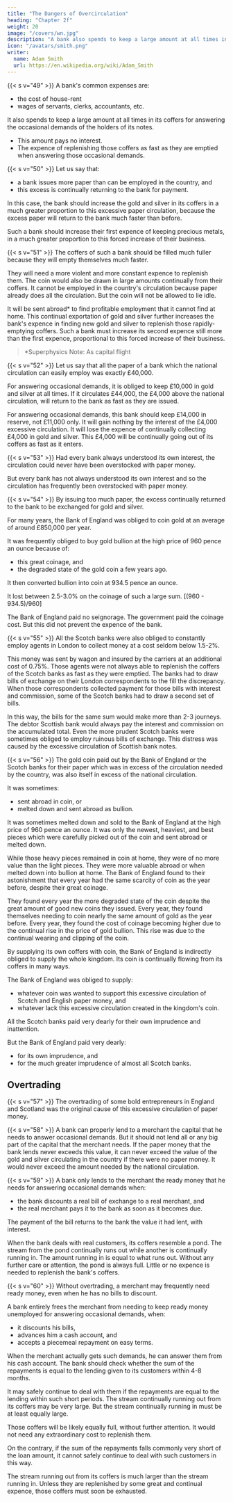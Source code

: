 ```yaml
---
title: "The Dangers of Overcirculation"
heading: "Chapter 2f"
weight: 20
image: "/covers/wn.jpg"
description: "A bank also spends to keep a large amount at all times in its coffers for answering the occasional demands of the holders of its notes"
icon: "/avatars/smith.png"
writer:
  name: Adam Smith
  url: https://en.wikipedia.org/wiki/Adam_Smith
---
```




{{< s v="49" >}} A bank's common expenses are:
- the cost of house-rent
- wages of servants, clerks, accountants, etc.

It also spends to keep a large amount at all times in its coffers for answering the occasional demands of the holders of its notes.
- This amount pays no interest.
- The expence of replenishing those coffers as fast as they are emptied when answering those occasional demands.


{{< s v="50" >}} Let us say that: 
- a bank issues more paper than can be employed in the country, and
- this excess is continually returning to the bank for payment.

In this case, the bank should increase the gold and silver in its coffers in a much greater proportion to this excessive paper circulation, because the excess paper will return to the bank much faster than before.

Such a bank should increase their first expence of keeping precious metals, in a much greater proportion to this forced increase of their business.


{{< s v="51" >}} The coffers of such a bank should be filled much fuller because they will empty themselves much faster.

They will need a more violent and more constant expence to replenish them.
The coin would also be drawn in large amounts continually from their coffers.
It cannot be employed in the country's circulation because paper already does all the circulation.
But the coin will not be allowed to lie idle.

It will be sent abroad* to find profitable employment that it cannot find at home.
This continual exportation of gold and silver further increases the bank's expence in finding new gold and silver to replenish those rapidly-emptying coffers.
Such a bank must increase its second expence still more than the first expence, proportional to this forced increase of their business.

> *Superphysics Note: As capital flight


{{< s v="52" >}} Let us say that all the paper of a bank which the national circulation can easily employ was exactly £40,000.

For answering occasional demands, it is obliged to keep £10,000 in gold and silver at all times.
If it circulates £44,000, the £4,000 above the national circulation, will return to the bank as fast as they are issued.

For answering occasional demands, this bank should keep £14,000 in reserve, not £11,000 only.
It will gain nothing by the interest of the £4,000 excessive circulation.
It will lose the expence of continually collecting £4,000 in gold and silver.
This £4,000 will be continually going out of its coffers as fast as it enters.


{{< s v="53" >}} Had every bank always understood its own interest, the circulation could never have been overstocked with paper money.

But every bank has not always understood its own interest and so the circulation has frequently been overstocked with paper money.


{{< s v="54" >}} By issuing too much paper, the excess continually returned to the bank to be exchanged for gold and silver.

For many years, the Bank of England was obliged to coin gold at an average of around £850,000 per year.

It was frequently obliged to buy gold bullion at the high price of 960 pence an ounce because of:
- this great coinage, and
- the degraded state of the gold coin a few years ago.

It then converted bullion into coin at 934.5 pence an ounce.

It lost between 2.5-3.0% on the coinage of such a large sum. [(960 - 934.5)/960]

The Bank of England paid no seignorage.
The government paid the coinage cost.
But this did not prevent the expence of the bank.


{{< s v="55" >}} All the Scotch banks were also obliged to constantly employ agents in London to collect money at a cost seldom below 1.5-2%.

This money was sent by wagon and insured by the carriers at an additional cost of 0.75%.
Those agents were not always able to replenish the coffers of the Scotch banks as fast as they were emptied.
The banks had to draw bills of exchange on their London correspondents to the fill the discrepancy.
When those correspondents collected payment for those bills with interest and commission, some of the Scotch banks had to draw a second set of bills.

In this way, the bills for the same sum would make more than 2-3 journeys.
The debtor Scottish bank would always pay the interest and commission on the accumulated total.
Even the more prudent Scotch banks were sometimes obliged to employ ruinous bills of exchange.
This distress was caused by the excessive circulation of Scottish bank notes.


{{< s v="56" >}} The gold coin paid out by the Bank of England or the Scotch banks for their paper which was in excess of the circulation needed by the country, was also itself in excess of the national circulation.

It was sometimes:
- sent abroad in coin, or
- melted down and sent abroad as bullion.

It was sometimes melted down and sold to the Bank of England at the high price of 960 pence an ounce.
It was only the newest, heaviest, and best pieces which were carefully picked out of the coin and sent abroad or melted down.

While those heavy pieces remained in coin at home, they were of no more value than the light pieces.
They were more valuable abroad or when melted down into bullion at home.
The Bank of England found to their astonishment that every year had the same scarcity of coin as the year before, despite their great coinage.

They found every year the more degraded state of the coin despite the great amount of good new coins they issued.
Every year, they found themselves needing to coin nearly the same amount of gold as the year before.
Every year, they found the cost of coinage becoming higher due to the continual rise in the price of gold bullion.
This rise was due to the continual wearing and clipping of the coin.

By supplying its own coffers with coin, the Bank of England is indirectly obliged to supply the whole kingdom.
Its coin is continually flowing from its coffers in many ways.

The Bank of England was obliged to supply:
- whatever coin was wanted to support this excessive circulation of Scotch and English paper money, and
- whatever lack this excessive circulation created in the kingdom's coin.

All the Scotch banks paid very dearly for their own imprudence and inattention.

But the Bank of England paid very dearly:
- for its own imprudence, and
- for the much greater imprudence of almost all Scotch banks.


## Overtrading

{{< s v="57" >}} The overtrading of some bold entrepreneurs in England and Scotland was the original cause of this excessive circulation of paper money.

{{< s v="58" >}} A bank can properly lend to a merchant the capital that he needs to answer occasional demands.
But it should not lend all or any big part of the capital that the merchant needs.
If the paper money that the bank lends never exceeds this value, it can never exceed the value of the gold and silver circulating in the country if there were no paper money.
It would never exceed the amount needed by the national circulation.

{{< s v="59" >}} A bank only lends to the merchant the ready money that he needs for answering occasional demands when:
- the bank discounts a real bill of exchange to a real merchant, and
- the real merchant pays it to the bank as soon as it becomes due.

The payment of the bill returns to the bank the value it had lent, with interest.

When the bank deals with real customers, its coffers resemble a pond.
The stream from the pond continually runs out while another is continually running in.
The amount running in is equal to what runs out.
Without any further care or attention, the pond is always full.
Little or no expence is needed to replenish the bank's coffers.


{{< s v="60" >}} Without overtrading, a merchant may frequently need ready money, even when he has no bills to discount.

A bank entirely frees the merchant from needing to keep ready money unemployed for answering occasional demands, when:
- it discounts his bills,
- advances him a cash account, and
- accepts a piecemeal repayment on easy terms.

When the merchant actually gets such demands, he can answer them from his cash account.
The bank should check whether the sum of the repayments is equal to the lending given to its customers within 4-8 months.

It may safely continue to deal with them if the repayments are equal to the lending within such short periods.
The stream continually running out from its coffers may be very large.
But the stream continually running in must be at least equally large.

Those coffers will be likely equally full, without further attention.
It would not need any extraordinary cost to replenish them.

On the contrary, if the sum of the repayments falls commonly very short of the loan amount, it cannot safely continue to deal with such customers in this way.

The stream running out from its coffers is much larger than the stream running in.
Unless they are replenished by some great and continual expence, those coffers must soon be exhausted.
